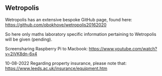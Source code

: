 ## Wetropolis

Wetropolis has an extensive bespoke GitHub page, found here: https://github.com/obokhove/wetropolis20162020

So here only maths laboratory specific information pertaining to Wetropolis will be given (pending).

Screensharing Raspberry Pi to Macbook: https://www.youtube.com/watch?v=2iVK8dn-6x4

10-08-2022 Regarding property insurance, please note that: https://www.leeds.ac.uk/insurance/equipment.htm

